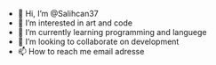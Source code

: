 - 👋 Hi, I’m @Salihcan37
- 👀 I’m interested in art and code
- 🌱 I’m currently learning programming and languege
- 💞️ I’m looking to collaborate on development
- 📫 How to reach me email adresse 

<!---
Salihcan37/Salihcan37 is a ✨ special ✨ repository because its `README.md` (this file) appears on your GitHub profile.
You can click the Preview link to take a look at your changes.
--->
